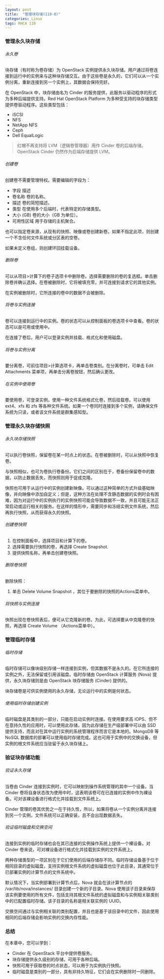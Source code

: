 ```yaml
---
layout: post
title:  "管理块存储(110-8)"
categories: Linux
tags: RHCA 110
---
```


### 管理永久块存储

###### 永久卷

块存储（有时称为卷存储）为 OpenStack 实例提供永久块存储。用户通过将卷连接到运行中的实例来与这种块存储交互。由于这些卷是永久的，它们可以从一个实例分离，重新连接到另一个实例上，其数据会保持完好。

在 OpenStack 中，块存储由名为 Cinder 的服务提供，此服务以驱动程序的形式为多种后端提供支持。Red Hat OpenStack Platform 为多种受支持的块存储类型提供卷驱动程序。这些类型包括：

*    iSCSI
*    NFS
*    NetApp NFS
*    Ceph
*    Dell EqualLogic

> 红帽不再支持将 LVM（逻辑卷管理器）用作 Cinder 卷的后端存储。OpenStack Cinder 仍然作为后端存储提供 LVM。

###### 创建卷

创建卷不需要管理特权。需要编辑的字段为：

*    字段 	    描述
*    卷名称 	    卷的名称。
*    描述 	    卷的简短描述。
*    类型 	    在使用多个后端时，代表特定的存储类型。
*    大小 (GB) 	卷的大小（GB 为单位）。
*    可用性区域 	用于存储的主机聚合。

也可以指定卷来源，从现有的快照、映像或卷创建新卷。如果不指定此项，则创建一个不含任何文件系统或分区表的空卷。

如果未定义卷组，则创建环回挂载设备。

###### 删除卷

可以从项目>计算下的卷子选项卡中删除卷。选择需要删除的卷的复选框。单击删除卷并确认选择。在卷被删除时，它将被填充零，并可连接到请求它的其他实例。

在实例被删除时，它所连接的卷中的数据不会被删除。

###### 将卷与实例连接

卷可以连接到运行中的实例。卷的状态可以从控制面板的卷选项卡中查看。卷的状态可以是可用或使用中。

在连接了卷后，用户可以登录实例并挂载、格式化和使用磁盘。

###### 将卷与实例分离

要分离卷，可前往项目>计算选项卡，再单击卷类别。在分离卷时，可单击 Edit Attachments 菜单项，再单击分离卷按钮，然后确认更改。

###### 在实例中使用卷

要使用卷，可登录实例，使用一种文件系统格式化卷，然后挂载卷。可以使用 ext4、xfs 和 zfs 等各种文件系统。如果一个卷同时连接到多个实例，请确保文件系统为只读，或者该文件系统是群集感知型。


### 管理永久块存储快照

###### 永久块存储快照

可以执行卷快照，保留卷在某一时点上的状态。在卷被删除时，可以从快照中恢复卷。

与快照相似，也可为卷执行卷备份。它们之间的区别在于，卷备份保留卷中的数据，以防止数据丢失，而快照则用于促成克隆。

快照也可用于从运行中的实例创建新映像。可以通过这种简单的方式升级基础映像，并向映像中添加自定义；但是，这种方法在处理不含静态数据的实例时会有困难，因为对运行中的实例执行的实例快照可能会导致数据不一致，并且可能无法正常启动或运行相关的服务。在这样的情形中，需要同步和冻结实例文件系统，然后再执行快照，从而获得永久的快照。

###### 创建卷快照

1. 在控制面板中，选择项目和计算下的卷。
2. 选择需要执行快照的卷，再选择 Create Snapshot.
3. 提供快照名称，再单击创建卷快照。

###### 删除卷快照

删除快照：

1. 单击 Delete Volume Snapshot ，其位于要删除的快照的Actions菜单中。

###### 将快照与实例连接

快照出现在卷快照表后，便可从它克隆新的卷。为此，可选择要从中克隆卷的快照，再选择 Create Volume （Actions菜单中）。


### 管理临时存储

###### 临时存储

临时存储可以像块级别存储一样连接到实例，但其数据不是永久的。在它所连接的实例之外，无法保留或引用该磁盘。临时存储由 OpenStack 计算服务 (Nova) 提供，永久块存储则是由 OpenStack 块存储服务 (Cinder) 提供的。

块存储卷是可供实例使用的永久存储，无论运行中的实例是何状态。

###### 使用临时存储创建实例

临时磁盘是其类别的一部分，只能在启动实例时连接。在使用要求高 IOPS、但不在意持久性的应用时，可以使用此存储，因为此存储在生产级部署中可以由 SSD 提供支持，而且对在其中运行实例的系统管理程序而言它是本地的。MongoDB 等 NoSQL 数据库的部署可以使用临时存储完成。这也可用于实例中的交换设备，但实例的根文件系统应当驻留于永久块存储上。


### 验证块存储功能

###### 验证永久存储

当卷由 Cinder 连接到实例时，它可以映射到操作系统管理的其中一个设备。当 Cinder 卷将自身状态改为使用中时，这表明该卷可在已连接的实例中作为裸设备。可对该裸设备进行格式化并挂载到文件系统上。

Cinder 管理的卷其优势之一在于持久性，所以，如果将卷从一个实例分离并连接到另一个实例，文件系统可以正确安装，且不会出现数据丢失。

###### 验证临时磁盘和交换空间

连接到实例的临时存储也会在其已连接的实例操作系统上提供一个裸设备。对 Cinder 卷来说，可对裸设备进行格式化并挂载到实例的文件系统上。

两种存储类型的一项区别在于它们使用的后端存储存不同。临时存储设备基于位于相同目录的虚拟磁盘，支持实例根文件系统的虚拟磁盘也位于此目录，其通常位于已部署实例的计算节点的文件系统中。

默认情况下，当实例部署到计算节点后，Nova 就会在该计算节点的 /var/lib/nova/instances/ 目录创建一个新的子目录。Nova 使用该子目录来保存该实例要使用的所有文件，包括支持其根文件系统的虚拟磁盘和与实例相关联类别中的已配置临时存储。该子目录的名称是相关联实例的 UUID。

交换空间通过与实例相关联的类别配置，并且也是基于该目录中的文件，因此使用相同的后端存储会影响实例的交换内存性能。

### 总结

在本章中，您可以学到：

*    Cinder 在 OpenStack 平台中提供卷服务。
*    块存储提供永久级别的存储，可用于各种后端。
*    快照可用于获取卷的时点状态，可以用于为实例执行快照。
*    临时磁盘是类别的一部分，具有非持久特征，它们会在实例删除时一同删除。
